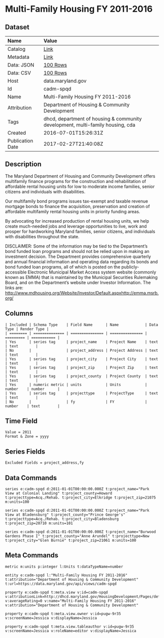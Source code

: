 # Multi-Family Housing FY 2011-2016

## Dataset

| Name | Value |
| :--- | :---- |
| Catalog | [Link](https://catalog.data.gov/dataset/multi-family-housing-fy-2011-2015) |
| Metadata | [Link](https://data.maryland.gov/api/views/cadm-spqd) |
| Data: JSON | [100 Rows](https://data.maryland.gov/api/views/cadm-spqd/rows.json?max_rows=100) |
| Data: CSV | [100 Rows](https://data.maryland.gov/api/views/cadm-spqd/rows.csv?max_rows=100) |
| Host | data.maryland.gov |
| Id | cadm-spqd |
| Name | Multi-Family Housing FY 2011-2016 |
| Attribution | Department of Housing & Community Development |
| Tags | dhcd, department of housing & community development, multi-family housing, cda |
| Created | 2016-07-01T15:26:31Z |
| Publication Date | 2017-02-27T21:40:08Z |

## Description

The Maryland Department of Housing and Community Development offers multifamily finance programs for the construction and rehabilitation of affordable rental housing units for low to moderate income families, senior citizens and individuals with disabilities.

Our multifamily bond programs issues tax-exempt and taxable revenue mortgage bonds to finance the acquisition, preservation and creation of affordable multifamily rental housing units in priority funding areas.

By advocating for increased production of rental housing units, we help create much-needed jobs and leverage opportunities to live, work and prosper for hardworking Maryland families, senior citizens, and individuals with disabilities throughout the state.​

DISCLAIMER: Some of the information may be tied to the Department’s bond funded loan programs and should not be relied upon in making an investment decision. The Department provides comprehensive quarterly and annual financial information and operating data regarding its bonds and bond funded loan programs, all of which is posted on the publicly-accessible Electronic Municipal Market Access system website (commonly known as EMMA) that is maintained by the Municipal Securities Rulemaking Board, and on the Department’s website under Investor Information. The links are: http://www.mdhousing.org/Website/Investor/Default.aspxhttp://emma.msrb.org/

## Columns

```ls
| Included | Schema Type    | Field Name      | Name            | Data Type | Render Type |
| ======== | ============== | =============== | =============== | ========= | =========== |
| Yes      | series tag     | project_name    | Project Name    | text      | text        |
| No       |                | project_address | Project Address | text      | text        |
| Yes      | series tag     | project_city    | Project City    | text      | text        |
| Yes      | series tag     | project_zip     | Project Zip     | text      | text        |
| Yes      | series tag     | project_county  | Project County  | text      | text        |
| Yes      | numeric metric | units           | Units           | number    | number      |
| Yes      | series tag     | projecttype     | ProjectType     | text      | text        |
| No       |                | fy              | FY              | number    | text        |
```

## Time Field

```ls
Value = 2011
Format & Zone = yyyy
```

## Series Fields

```ls
Excluded Fields = project_address,fy
```

## Data Commands

```ls
series e:cadm-spqd d:2011-01-01T00:00:00.000Z t:project_name="Park View at Colonial Landing" t:project_county=Howard t:projecttype=Acq./Rehab. t:project_city=Elkridge t:project_zip=21075 m:units=100

series e:cadm-spqd d:2011-01-01T00:00:00.000Z t:project_name="Park View at Bladensburg" t:project_county="Prince George's" t:projecttype=Acq./Rehab. t:project_city=Bladensburg t:project_zip=20710 m:units=101

series e:cadm-spqd d:2011-01-01T00:00:00.000Z t:project_name="Burwood Gardens Phase I" t:project_county="Anne Arundel" t:projecttype=New t:project_city="Glen Burnie" t:project_zip=21061 m:units=100
```

## Meta Commands

```ls
metric m:units p:integer l:Units t:dataTypeName=number

entity e:cadm-spqd l:"Multi-Family Housing FY 2011-2016" t:attribution="Department of Housing & Community Development" t:url=https://data.maryland.gov/api/views/cadm-spqd

property e:cadm-spqd t:meta.view v:id=cadm-spqd v:attributionLink=http://dhcd.maryland.gov/HousingDevelopment/Pages/default.aspx v:averageRating=0 v:name="Multi-Family Housing FY 2011-2016" v:attribution="Department of Housing & Community Development"

property e:cadm-spqd t:meta.view.owner v:id=pugw-9r35 v:screenName=Jessica v:displayName=Jessica

property e:cadm-spqd t:meta.view.tableauthor v:id=pugw-9r35 v:screenName=Jessica v:roleName=editor v:displayName=Jessica
```